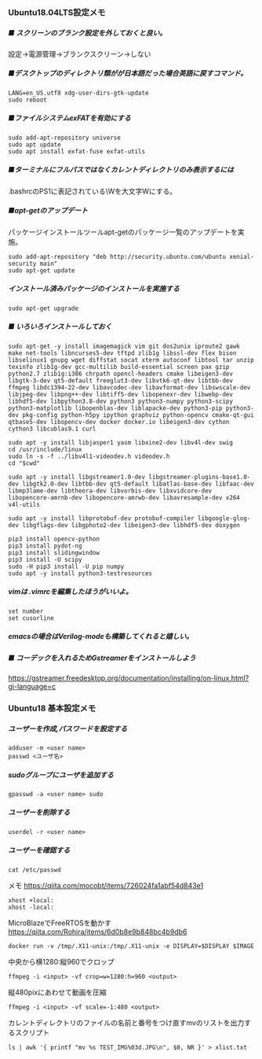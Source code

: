 ### Ubuntu18.04LTS設定メモ  
##### ■ スクリーンのブランク設定を外しておくと良い。  
設定→電源管理→ブランクスクリーン→しない  
  
##### ■デスクトップのディレクトリ類がが日本語だった場合英語に戻すコマンド。  
```
LANG=en_US.utf8 xdg-user-dirs-gtk-update  
sudo reboot  
```

##### ■ファイルシステムexFATを有効にする  
```
sudo add-apt-repository universe
sudo apt update
sudo apt install exfat-fuse exfat-utils
```



##### ■ターミナルにフルパスではなくカレントディレクトリのみ表示するには  
.bashrcのPS1に表記されている\Wを大文字Wにする。  
  
##### ■apt-getのアップデート  
パッケージインストールツールapt-getのパッケージ一覧のアップデートを実施。  
```
sudo add-apt-repository "deb http://security.ubuntu.com/ubuntu xenial-security main"  
sudo apt-get update  
```
  
##### インストール済みパッケージのインストールを実施する  
```
sudo apt-get upgrade  
```
  
##### ■ いろいろインストールしておく  
```
sudo apt-get -y install imagemagick vim git dos2unix iproute2 gawk make net-tools libncurses5-dev tftpd zlib1g libssl-dev flex bison libselinux1 gnupg wget diffstat socat xterm autoconf libtool tar unzip texinfo zlib1g-dev gcc-multilib build-essential screen pax gzip python2.7 zlib1g:i386 chrpath opencl-headers cmake libeigen3-dev libgtk-3-dev qt5-default freeglut3-dev libvtk6-qt-dev libtbb-dev ffmpeg libdc1394-22-dev libavcodec-dev libavformat-dev libswscale-dev libjpeg-dev libpng++-dev libtiff5-dev libopenexr-dev libwebp-dev libhdf5-dev libpython3.8-dev python3 python3-numpy python3-scipy python3-matplotlib libopenblas-dev liblapacke-dev python3-pip python3-dev pkg-config python-h5py ipython graphviz python-opencv cmake-qt-gui qtbase5-dev libopencv-dev docker docker.io libeigen3-dev cython cython3 libcublas9.1 curl  
  
sudo apt -y install libjasper1 yasm libxine2-dev libv4l-dev swig  
cd /usr/include/linux  
sudo ln -s -f ../libv4l1-videodev.h videodev.h  
cd "$cwd"  
  
sudo apt -y install libgstreamer1.0-dev libgstreamer-plugins-base1.0-dev libgtk2.0-dev libtbb-dev qt5-default libatlas-base-dev libfaac-dev libmp3lame-dev libtheora-dev libvorbis-dev libxvidcore-dev libopencore-amrnb-dev libopencore-amrwb-dev libavresample-dev x264 v4l-utils  
  
sudo apt -y install libprotobuf-dev protobuf-compiler libgoogle-glog-dev libgflags-dev libgphoto2-dev libeigen3-dev libhdf5-dev doxygen  
  
pip3 install opencv-python  
pip3 install pydot-ng  
pip3 install slidingwindow  
pip3 install -U scipy  
sudo -H pip3 install -U pip numpy  
sudo apt -y install python3-testresources  
```
  
##### vimは .vimrcを編集したほうがいいよ。  
```
set number  
set cusorline  
```
  
##### emacsの場合はVerilog-modeも構築してくれると嬉しい。  
  
##### ■ コーデックを入れるためGstreamerをインストールしよう  
https://gstreamer.freedesktop.org/documentation/installing/on-linux.html?gi-language=c  

### Ubuntu18 基本設定メモ
##### ユーザーを作成,パスワードを設定する
```
adduser -m <user name>
passwd <ユーザ名>
```

##### sudoグループにユーザを追加する
```
gpasswd -a <user name> sudo
```

##### ユーザーを削除する
```
userdel -r <user name>
```
##### ユーザーを確認する
```
cat /etc/passwd
```


メモ
https://qiita.com/mocobt/items/726024fa1abf54d843e1

```
xhost +local:  
xhost -local:  
```

MicroBlazeでFreeRTOSを動かす
https://qiita.com/Rohira/items/6d0b8e9b848bc4b9db6

```
docker run -v /tmp/.X11-unix:/tmp/.X11-unix -e DISPLAY=$DISPLAY $IMAGE
```


中央から横1280:縦960でクロップ  
```
ffmpeg -i <input> -vf crop=w=1280:h=960 <output>
```

縦480pixにあわせて動画を圧縮  
```
ffmpeg -i <input> -vf scale=-1:480 <output>
```

カレントディレクトリのファイルの名前と番号をつけ直すmvのリストを出力するスクリプト
```
ls | awk '{ printf "mv %s TEST_IMG%03d.JPG\n", $0, NR }' > xlist.txt
```
